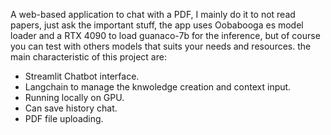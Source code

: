 A web-based application to chat with a PDF, I mainly do it to not read papers, just ask the important stuff, the app uses Oobabooga es model loader and a RTX 4090 to load guanaco-7b for the inference, but of course you can test with others models that suits your needs and resources. the main characteristic of this project are:

- Streamlit Chatbot interface.
- Langchain to manage the knwoledge creation and context input.
- Running locally on GPU.
- Can save history chat.
- PDF file uploading. 